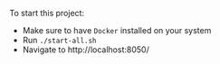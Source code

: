 To start this project:

- Make sure to have `Docker` installed on your system
- Run `./start-all.sh`
- Navigate to http://localhost:8050/
